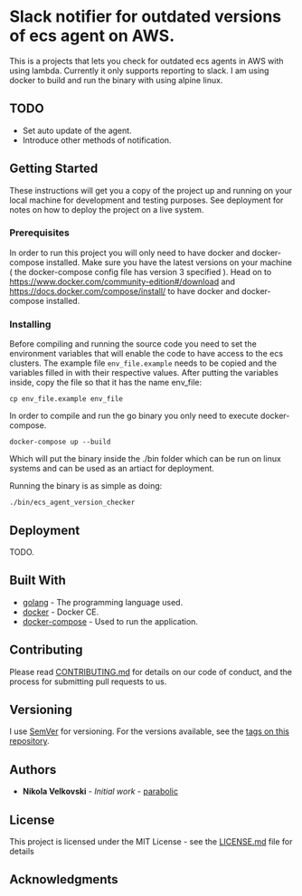 # Slack notifier for outdated versions of ecs agent on AWS.

This is a projects that lets you check for outdated ecs agents in AWS with using lambda. Currently it only supports reporting to slack. I am using docker to build and run the binary with using alpine linux.

## TODO

- Set auto update of the agent.
- Introduce other methods of notification.

## Getting Started

These instructions will get you a copy of the project up and running on your local machine for development and testing purposes. See deployment for notes on how to deploy the project on a live system.

### Prerequisites

In order to run this project you will only need to have docker and docker-compose installed. Make sure you have the latest versions on your machine ( the docker-compose config file has version 3 specified ). Head on to https://www.docker.com/community-edition#/download and https://docs.docker.com/compose/install/ to have docker and docker-compose installed.

### Installing

Before compiling and running the source code you need to set the environment variables that will enable the code to have access to the ecs clusters.
The example file `env_file.example` needs to be copied and the variables filled in with their respective values. After putting the variables inside, copy the file so that it has the name env_file:

```
cp env_file.example env_file
```

In order to compile and run the go binary you only need to execute docker-compose.

```
docker-compose up --build
```
Which will put the binary inside the ./bin folder which can be run on linux systems and can be used as an artiact for deployment.

Running the binary is as simple as doing:
```
./bin/ecs_agent_version_checker
```

## Deployment

TODO.

## Built With

* [golang](https://golang.org/) - The programming language used.
* [docker](https://www.docker.com/community-edition) - Docker CE.
* [docker-compose](https://docs.docker.com/compose/) - Used to run the application.

## Contributing

Please read [CONTRIBUTING.md](CONTRIBUTING.md) for details on our code of conduct, and the process for submitting pull requests to us.

## Versioning

I use [SemVer](http://semver.org/) for versioning. For the versions available, see the [tags on this repository](https://github.com/ecs_agent_version_checker/project/tags).

## Authors

* **Nikola Velkovski** - *Initial work* - [parabolic](https://github.com/parabolic)

## License

This project is licensed under the MIT License - see the [LICENSE.md](LICENSE.md) file for details

## Acknowledgments

